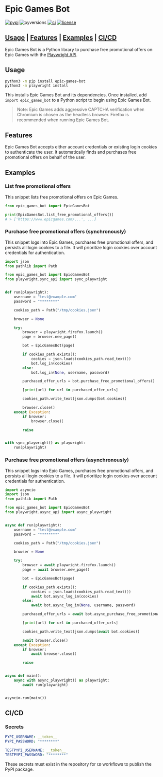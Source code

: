 # Epic Games Bot

[![pypi](https://img.shields.io/pypi/v/epic-games-bot)](https://pypi.org/project/epic-games-bot)
![pyversions](https://img.shields.io/pypi/pyversions/epic-games-bot)
[![ci](https://github.com/george-lim/epic-games-bot-python/workflows/CI/badge.svg)](https://github.com/george-lim/epic-games-bot-python/actions)
[![license](https://img.shields.io/github/license/george-lim/epic-games-bot-python)](https://github.com/george-lim/epic-games-bot-python/blob/main/LICENSE)

## [Usage](#usage) | [Features](#features) | [Examples](#examples) | [CI/CD](#cicd)

Epic Games Bot is a Python library to purchase free promotional offers on Epic Games with the [Playwright API](https://microsoft.github.io/playwright-python).

## Usage

```bash
python3 -m pip install epic-games-bot
python3 -m playwright install
```

This installs Epic Games Bot and its dependencies. Once installed, add `import epic_games_bot` to a Python script to begin using Epic Games Bot.

> Note: Epic Games adds aggressive CAPTCHA verification when Chromium is chosen as the headless browser. Firefox is recommended when running Epic Games Bot.

## Features

Epic Games Bot accepts either account credentials or existing login cookies to authenticate the user. It automatically finds and purchases free promotional offers on behalf of the user.

## Examples

### List free promotional offers

This snippet lists free promotional offers on Epic Games.

```python
from epic_games_bot import EpicGamesBot

print(EpicGamesBot.list_free_promotional_offers())
# > ['https://www.epicgames.com/...', ...]
```

### Purchase free promotional offers (synchronously)

This snippet logs into Epic Games, purchases free promotional offers, and persists all login cookies to a file. It will prioritize login cookies over account credentials for authentication.

```python
import json
from pathlib import Path

from epic_games_bot import EpicGamesBot
from playwright.sync_api import sync_playwright


def run(playwright):
    username = "test@example.com"
    password = "********"

    cookies_path = Path("/tmp/cookies.json")

    browser = None

    try:
        browser = playwright.firefox.launch()
        page = browser.new_page()

        bot = EpicGamesBot(page)

        if cookies_path.exists():
            cookies = json.loads(cookies_path.read_text())
            bot.log_in(cookies)
        else:
            bot.log_in(None, username, password)

        purchased_offer_urls = bot.purchase_free_promotional_offers()

        [print(url) for url in purchased_offer_urls]

        cookies_path.write_text(json.dumps(bot.cookies))

        browser.close()
    except Exception:
        if browser:
            browser.close()

        raise


with sync_playwright() as playwright:
    run(playwright)
```

### Purchase free promotional offers (asynchronously)

This snippet logs into Epic Games, purchases free promotional offers, and persists all login cookies to a file. It will prioritize login cookies over account credentials for authentication.

```python
import asyncio
import json
from pathlib import Path

from epic_games_bot import EpicGamesBot
from playwright.async_api import async_playwright


async def run(playwright):
    username = "test@example.com"
    password = "********"

    cookies_path = Path("/tmp/cookies.json")

    browser = None

    try:
        browser = await playwright.firefox.launch()
        page = await browser.new_page()

        bot = EpicGamesBot(page)

        if cookies_path.exists():
            cookies = json.loads(cookies_path.read_text())
            await bot.async_log_in(cookies)
        else:
            await bot.async_log_in(None, username, password)

        purchased_offer_urls = await bot.async_purchase_free_promotional_offers()

        [print(url) for url in purchased_offer_urls]

        cookies_path.write_text(json.dumps(await bot.cookies))

        await browser.close()
    except Exception:
        if browser:
            await browser.close()

        raise


async def main():
    async with async_playwright() as playwright:
        await run(playwright)


asyncio.run(main())
```

## CI/CD

### Secrets

```yaml
PYPI_USERNAME: __token__
PYPI_PASSWORD: "********"

TESTPYPI_USERNAME: __token__
TESTPYPI_PASSWORD: "********"
```

These secrets must exist in the repository for `CD` workflows to publish the PyPI package.
